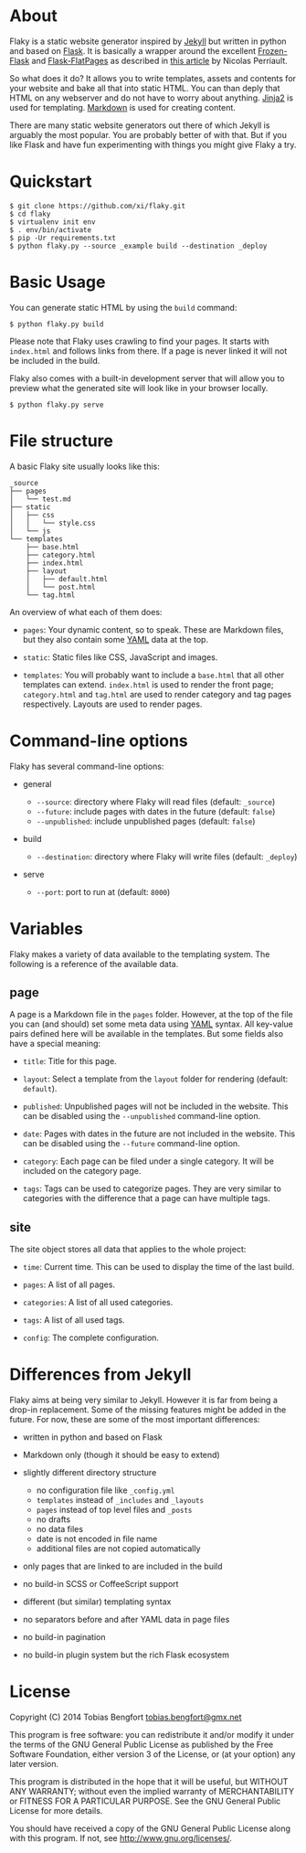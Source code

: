 About
=====

Flaky is a static website generator inspired by [Jekyll] but written in
python and based on [Flask].  It is basically a wrapper around the excellent
[Frozen-Flask] and [Flask-FlatPages] as described in [this
article][article] by Nicolas Perriault.

So what does it do? It allows you to write templates, assets and contents for
your website and bake all that into static HTML. You can than deply that HTML
on any webserver and do not have to worry about anything. [Jinja2] is used
for templating. [Markdown] is used for creating content.

There are many static website generators out there of which Jekyll is arguably
the most popular. You are probably better of with that. But if you like Flask
and have fun experimenting with things you might give Flaky a try.

Quickstart
==========

    $ git clone https://github.com/xi/flaky.git
    $ cd flaky
    $ virtualenv init env
    $ . env/bin/activate
    $ pip -Ur requirements.txt
    $ python flaky.py --source _example build --destination _deploy

Basic Usage
===========

You can generate static HTML by using the `build` command:

    $ python flaky.py build

Please note that Flaky uses crawling to find your pages. It starts with
`index.html` and follows links from there. If a page is never linked it will
not be included in the build.

Flaky also comes with a built-in development server that will allow you to
preview what the generated site will look like in your browser locally.

    $ python flaky.py serve

File structure
==============

A basic Flaky site usually looks like this:

    _source
    ├── pages
    │   └── test.md
    ├── static
    │   ├── css
    │   │   └── style.css
    │   └── js
    └── templates
        ├── base.html
        ├── category.html
        ├── index.html
        ├── layout
        │   ├── default.html
        │   └── post.html
        └── tag.html

An overview of what each of them does:

-   `pages`: Your dynamic content, so to speak. These are Markdown files, but
    they also contain some [YAML] data at the top.

-   `static`: Static files like CSS, JavaScript and images.

-   `templates`: You will probably want to include a `base.html` that all other
    templates can extend. `index.html` is used to render the front page;
    `category.html` and `tag.html` are used to render category and tag pages
    respectively.  Layouts are used to render pages.

Command-line options
====================

Flaky has several command-line options:

-   general
    -   `--source`: directory where Flaky will read files (default: `_source`)
    -   `--future`: include pages with dates in the future (default: `false`)
    -   `--unpublished`: include unpublished pages (default: `false`)

-   build
    -   `--destination`: directory where Flaky will write files (default: `_deploy`)

-   serve
    -   `--port`: port to run at (default: `8000`)

Variables
=========

Flaky makes a variety of data available to the templating system. The following
is a reference of the available data.

page
----

A page is a Markdown file in the `pages` folder. However, at the top of the
file you can (and should) set some meta data using [YAML] syntax. All key-value
pairs defined here will be available in the templates. But some fields also
have a special meaning:

-   `title`: Title for this page.

-   `layout`: Select a template from the `layout` folder for rendering (default:
    `default`).

-   `published`: Unpublished pages will not be included in the website. This can
    be disabled using the `--unpublished` command-line option.

-   `date`: Pages with dates in the future are not included in the website.
    This can be disabled using the `--future` command-line option.

-   `category`: Each page can be filed under a single category. It will be
    included on the category page.

-   `tags`: Tags can be used to categorize pages. They are very similar to
    categories with the difference that a page can have multiple tags.

site
----

The site object stores all data that applies to the whole project:

-   `time`: Current time. This can be used to display the time of the last build.

-   `pages`: A list of all pages.

-   `categories`: A list of all used categories.

-   `tags`: A list of all used tags.

-   `config`: The  complete configuration.

Differences from Jekyll
=======================

Flaky aims at being very similar to Jekyll. However it is far from being a
drop-in replacement. Some of the missing features might be added in the future.
For now, these are some of the most important differences:

-   written in python and based on Flask

-   Markdown only (though it should be easy to extend)

-   slightly different directory structure
    -   no configuration file like `_config.yml`
    -   `templates` instead of `_includes` and `_layouts`
    -   `pages` instead of top level files and `_posts`
    -   no drafts
    -   no data files
    -   date is not encoded in file name
    -   additional files are not copied automatically

-   only pages that are linked to are included in the build

-   no build-in SCSS or CoffeeScript support

-   different (but similar) templating syntax

-   no separators before and after YAML data in page files

-   no build-in pagination

-   no build-in plugin system but the rich Flask ecosystem

License
=======

Copyright (C) 2014 Tobias Bengfort <tobias.bengfort@gmx.net>

This program is free software: you can redistribute it and/or modify it under
the terms of the GNU General Public License as published by the Free Software
Foundation, either version 3 of the License, or (at your option) any later
version.

This program is distributed in the hope that it will be useful, but WITHOUT ANY
WARRANTY; without even the implied warranty of MERCHANTABILITY or FITNESS FOR A
PARTICULAR PURPOSE.  See the GNU General Public License for more details.

You should have received a copy of the GNU General Public License along with
this program.  If not, see <http://www.gnu.org/licenses/>.


[Jekyll]: http://jekyllrb.com/
[Flask]: http://flask.pocoo.org/
[Frozen-Flask]: http://packages.python.org/Frozen-Flask/
[Flask-FlatPages]: http://packages.python.org/Flask-FlatPages/
[article]: https://nicolas.perriault.net/code/2012/dead-easy-yet-powerful-static-website-generator-with-flask/
[Jinja2]: http://jinja.pocoo.org/
[Markdown]: http://daringfireball.net/projects/markdown/
[YAML]: http://yaml.org/
